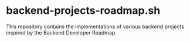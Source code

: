 # backend-projects-roadmap.sh
This repository contains the implementations of various backend projects inspired by the Backend Developer Roadmap. 
